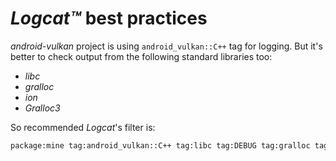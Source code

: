 # _Logcat™_ best practices

_android-vulkan_ project is using `android_vulkan::C++` tag for logging. But it's better to check output from the following standard libraries too:

- _libc_
- _gralloc_
- _ion_
- _Gralloc3_

So recommended _Logcat_'s filter is:

```txt
package:mine tag:android_vulkan::C++ tag:libc tag:DEBUG tag:gralloc tag:ion tag:Gralloc3
```
